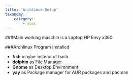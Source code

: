 ```yaml
---
title: 'Archlinux Setup'
taxonomy:
    category:
        - docs
---
```


###Main working maschin is a Laptop
HP Envy x360

###Archlinux Program Installed
* **fish** maybe instead of bash
* **dolphin** as File Manager
* **Gnome** as Desktop Environment
* **yay** as Package manager for AUR packages and pacman